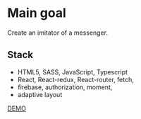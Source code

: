 # Main goal

Create an imitator of a messenger.

## Stack

- HTML5, SASS, JavaScript, Typescript
- React, React-redux, React-router, fetch,
- firebase, authorization, moment,
- adaptive layout

[DEMO](https://serhii-naumenko.github.io/messenger/)
